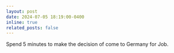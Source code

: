 ```yaml
---
layout: post
date: 2024-07-05 18:19:00-0400
inline: true
related_posts: false
---
```


Spend 5 minutes to make the decision of come to Germany for Job.
